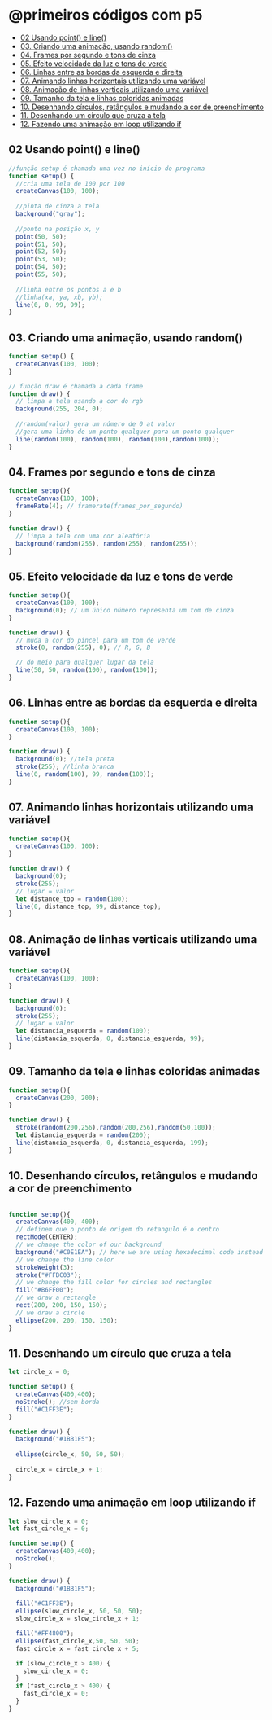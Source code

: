 # @primeiros códigos com p5

<!-- toc -->
- [02 Usando point() e line()](#02-usando-point-e-line)
- [03. Criando uma animação, usando random()](#03-criando-uma-animação-usando-random)
- [04. Frames por segundo e tons de cinza](#04-frames-por-segundo-e-tons-de-cinza)
- [05. Efeito velocidade da luz e tons de verde](#05-efeito-velocidade-da-luz-e-tons-de-verde)
- [06. Linhas entre as bordas da esquerda e direita](#06-linhas-entre-as-bordas-da-esquerda-e-direita)
- [07. Animando linhas horizontais utilizando uma variável](#07-animando-linhas-horizontais-utilizando-uma-variável)
- [08. Animação de linhas verticais utilizando uma variável](#08-animação-de-linhas-verticais-utilizando-uma-variável)
- [09. Tamanho da tela e linhas coloridas animadas](#09-tamanho-da-tela-e-linhas-coloridas-animadas)
- [10. Desenhando círculos, retângulos e mudando a cor de preenchimento](#10-desenhando-círculos-retângulos-e-mudando-a-cor-de-preenchimento)
- [11. Desenhando um círculo que cruza a tela](#11-desenhando-um-círculo-que-cruza-a-tela)
- [12. Fazendo uma animação em loop utilizando if](#12-fazendo-uma-animação-em-loop-utilizando-if)
<!-- toc -->

## 02 Usando point() e line()

```js
//função setup é chamada uma vez no início do programa
function setup() {
  //cria uma tela de 100 por 100
  createCanvas(100, 100);
  
  //pinta de cinza a tela
  background("gray");
  
  //ponto na posição x, y
  point(50, 50);
  point(51, 50);
  point(52, 50);
  point(53, 50);
  point(54, 50);
  point(55, 50);
  
  //linha entre os pontos a e b
  //linha(xa, ya, xb, yb);
  line(0, 0, 99, 99);
}
```

## 03. Criando uma animação, usando random()

```js
function setup() {
  createCanvas(100, 100);
}

// função draw é chamada a cada frame
function draw() {
  // limpa a tela usando a cor do rgb
  background(255, 204, 0);
  
  //random(valor) gera um número de 0 at valor
  //gera uma linha de um ponto qualquer para um ponto qualquer
  line(random(100), random(100), random(100),random(100)); 
}
```

## 04. Frames por segundo e tons de cinza

```js
function setup(){
  createCanvas(100, 100);
  frameRate(4); // framerate(frames_por_segundo) 
}

function draw() {
  // limpa a tela com uma cor aleatória
  background(random(255), random(255), random(255));
}
```

## 05. Efeito velocidade da luz e tons de verde

```js
function setup(){
  createCanvas(100, 100);
  background(0); // um único número representa um tom de cinza
}

function draw() {
  // muda a cor do pincel para um tom de verde
  stroke(0, random(255), 0); // R, G, B

  // do meio para qualquer lugar da tela
  line(50, 50, random(100), random(100));
}
```

## 06. Linhas entre as bordas da esquerda e direita

```js
function setup(){
  createCanvas(100, 100);
}

function draw() {
  background(0); //tela preta
  stroke(255); //linha branca
  line(0, random(100), 99, random(100));
}
```

## 07. Animando linhas horizontais utilizando uma variável

```js
function setup(){
  createCanvas(100, 100);
}

function draw() {
  background(0);
  stroke(255);
  // lugar = valor
  let distance_top = random(100); 
  line(0, distance_top, 99, distance_top);
}
```

## 08. Animação de linhas verticais utilizando uma variável

```js
function setup(){
  createCanvas(100, 100);
}

function draw() {
  background(0);
  stroke(255);
  // lugar = valor
  let distancia_esquerda = random(100); 
  line(distancia_esquerda, 0, distancia_esquerda, 99);
}
```

## 09. Tamanho da tela e linhas coloridas animadas

```js
function setup(){
  createCanvas(200, 200);
}

function draw() {
  stroke(random(200,256),random(200,256),random(50,100));
  let distancia_esquerda = random(200); 
  line(distancia_esquerda, 0, distancia_esquerda, 199);
}
```

## 10. Desenhando círculos, retângulos e mudando a cor de preenchimento

```js

function setup(){
  createCanvas(400, 400);
  // definem que o ponto de origem do retangulo é o centro
  rectMode(CENTER);
  // we change the color of our background
  background("#C0E1EA"); // here we are using hexadecimal code instead of R G B
  // we change the line color
  strokeWeight(3);
  stroke("#FFBC03");
  // we change the fill color for circles and rectangles
  fill("#B6FF00");
  // we draw a rectangle
  rect(200, 200, 150, 150);
  // we draw a circle
  ellipse(200, 200, 150, 150);
}
```

## 11. Desenhando um círculo que cruza a tela

```js
let circle_x = 0;

function setup() {
  createCanvas(400,400);
  noStroke(); //sem borda
  fill("#C1FF3E");
}

function draw() {
  background("#1BB1F5");
    
  ellipse(circle_x, 50, 50, 50);
  
  circle_x = circle_x + 1;
}
```

## 12. Fazendo uma animação em loop utilizando if

```js
let slow_circle_x = 0;
let fast_circle_x = 0;

function setup() {
  createCanvas(400,400); 
  noStroke();
}

function draw() {
  background("#1BB1F5");
  
  fill("#C1FF3E");
  ellipse(slow_circle_x, 50, 50, 50);
  slow_circle_x = slow_circle_x + 1;

  fill("#FF4800");
  ellipse(fast_circle_x,50, 50, 50);
  fast_circle_x = fast_circle_x + 5;

  if (slow_circle_x > 400) {
    slow_circle_x = 0;
  }
  if (fast_circle_x > 400) {
    fast_circle_x = 0;
  }
}
```
